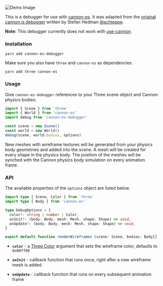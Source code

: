![Demo Image](https://i.imgur.com/2Bf8KfJ.png)


This is a debugger for use with [cannon-es](https://github.com/react-spring/cannon-es). It was adapted from the [original cannon.js debugger](https://github.com/schteppe/cannon.js/blob/master/tools/threejs/CannonDebugRenderer.js) written by Stefan Hedman [@schteppe](https://github.com/schteppe).

**Note:** This debugger currently does not work with [use-cannon](https://github.com/react-spring/use-cannon).


### Installation


```
yarn add cannon-es-debugger
```

Make sure you also have `three` and `cannon-es` as dependencies.

```
yarn add three cannon-es
```

### Usage

Give `cannon-es-debugger` references to your Three scene object and Cannon physics bodies:

```js
import { Scene } from 'three'
import { World } from 'cannon-es'
import debug from 'cannon-es-debugger'

const scene = new Scene()
const world = new World()
debug(scene, world.bodies, options)
```

New meshes with wireframe textures will be generated from your physics body geometries and added into the scene. A mesh will be created for every shape in the physics body. The position of the meshes will be synched with the Cannon physics body simulation on every animation frame.



### API

The available properties of the `options` object are listed below.

```typescript
import type { Scene, Color } from 'three'
import type { Body } from 'cannon-es'

type DebugOptions = {
  color?: string | number | Color,
  onInit?: (body: Body, mesh: Mesh, shape: Shape) => void,
  onUpdate?: (body: Body, mesh: Mesh, shape: Shape) => void,
}

export default function renderWireframes (scene: Scene, bodies: Body[], options: DebugOptions): void
```

* **`color`** - a [Three Color](https://threejs.org/docs/#api/en/math/Color) argument that sets the wireframe color, defaults to `0x00ff00`

* **`onInit`** - callback function that runs once, right after a new wireframe mesh is added

* **`onUpdate`** - callback function that runs on every subsequent animation frame